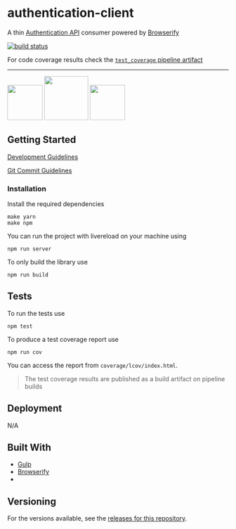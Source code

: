 # authentication-client

A thin <a href="https://gitlab.glispa.com/avocarrot/authentication-api" target="_blank"> Authentication API</a> consumer powered by [Browserify](https://github.com/substack/node-browserify)

[![build status](https://gitlab.glispa.com/avocarrot/authentication-client/badges/master/build.svg)](https://gitlab.glispa.com/avocarrot/authentication-client/commits/master)


For code coverage results check the  [`test_coverage` pipeline artifact](
https://gitlab.glispa.com/avocarrot/authentication-client/pipelines)

---
<a href="https://github.com/gulpjs/gulp" target="_blank"><img src="https://cloud.githubusercontent.com/assets/1907604/15748124/467bdc4c-28e6-11e6-87a1-13683a6e8a1e.png" width ="80"/></a> <a href="https://github.com/substack/node-browserify" target="_blank"><img src="https://cloud.githubusercontent.com/assets/1907604/15990702/b75d94b2-30a4-11e6-97d1-4f4b623f27ec.jpg" width ="100"/></a> <a href="http://es6-features.org" target="_blank"><img src="https://cloud.githubusercontent.com/assets/1907604/21814067/c9ea25b0-d760-11e6-8f67-69bee8367346.png" width ="80"/></a>


## Getting Started

[Development Guidelines](https://github.com/Avocarrot/company/wiki/Engineering)

[Git Commit Guidelines](https://github.com/DurandalProject/about/blob/master/CONTRIBUTING.md#commit)

### Installation

Install the required dependencies
```
make yarn
make npm
```

You can run the project with livereload on your machine using

```
npm run server
```

To only build the library use

```
npm run build
```


## Tests

To run the tests use

```
npm test
```
To produce a test coverage report use

```
npm run cov
```
You can access the report from `coverage/lcov/index.html`.

> The test coverage results are published as a build artifact on pipeline builds

## Deployment

N/A



## Built With

* [Gulp](http://gulpjs.com/)
* [Browserify](https://github.com/substack/node-browserify)
*
## Versioning

For the versions available, see the [releases for this repository](https://gitlab.glispa.com/avocarrot/authentication-client/tags).
